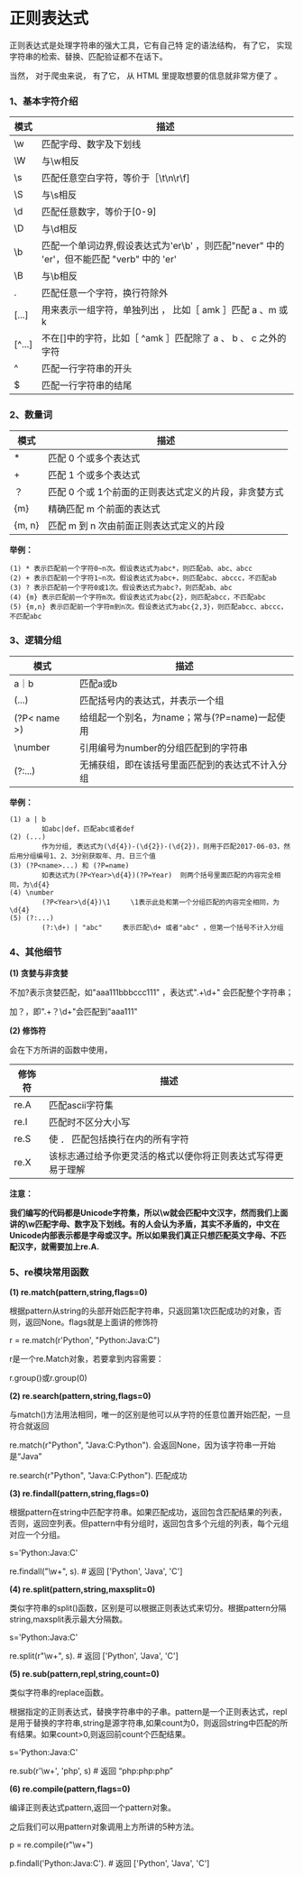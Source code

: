 # 正则表达式

正则表达式是处理字符串的强大工具，它有自己特 定的语法结构， 有了它， 实现字符串的检索、替换、匹配验证都不在话下。

当然， 对于爬虫来说， 有了它， 从 HTML 里提取想要的信息就非常方便了 。

### 1、基本字符介绍

| 模式   | 描述                                                         |
| ------ | ------------------------------------------------------------ |
| \w     | 匹配字母、数字及下划线                                       |
| \W     | 与\w相反                                                     |
| \s     | 匹配任意空白字符，等价于［\t\n\r\f]                          |
| \S     | 与\s相反                                                     |
| \d     | 匹配任意数字，等价于[0-9]                                    |
| \D     | 与\d相反                                                     |
| \b     | 匹配一个单词边界,假设表达式为'er\b' ，则匹配"never" 中的 'er'，但不能匹配 "verb" 中的 'er' |
| \B     | 与\b相反                                                     |
| .      | 匹配任意一个字符，换行符除外                                 |
| [...]  | 用来表示一组字符，单独列出 ， 比如［ amk ］匹配 a 、m 或 k   |
| [^...] | 不在[]中的字符，比如［ ^amk ］匹配除了 a 、 b 、 c 之外的字符 |
| ^      | 匹配一行字符串的开头                                         |
| $      | 匹配一行字符串的结尾                                         |



### 2、数量词

| 模式   | 描述                                                  |
| ------ | ----------------------------------------------------- |
| *      | 匹配 0 个或多个表达式                                 |
| +      | 匹配 1 个或多个表达式                                 |
| ？     | 匹配 0 个或 1个前面的正则表达式定义的片段，非贪婪方式 |
| {m}    | 精确匹配 m 个前面的表达式                             |
| {m, n} | 匹配 m 到 n 次由前面正则表达式定义的片段              |

**举例：**

```
(1) * 表示匹配前一个字符0~n次。假设表达式为abc*，则匹配ab、abc、abcc
(2) + 表示匹配前一个字符1~n次。假设表达式为abc+，则匹配abc、abccc，不匹配ab
(3) ? 表示匹配前一个字符0或1次。假设表达式为abc?，则匹配ab、abc
(4) {m} 表示匹配前一个字符m次。假设表达式为abc{2}，则匹配abcc，不匹配abc
(5) {m,n} 表示匹配前一个字符m到n次。假设表达式为abc{2,3}，则匹配abcc、abccc，不匹配abc
```



### 3、逻辑分组

| 模式         | 描述                                             |
| ------------ | ------------------------------------------------ |
| a｜b         | 匹配a或b                                         |
| (...)        | 匹配括号内的表达式，并表示一个组                 |
| (?P< name >) | 给组起一个别名，为name；常与(?P=name)一起使用    |
| \number      | 引用编号为number的分组匹配到的字符串             |
| (?:...)      | 无捕获组，即在该括号里面匹配到的表达式不计入分组 |

**举例：**

``` 
(1) a | b       
		如abc|def，匹配abc或者def
(2) (...)      
		作为分组, 表达式为(\d{4})-(\d{2})-(\d{2})，则用于匹配2017-06-03，然后用分组编号1、2、3分别获取年、月、日三个值
(3) (?P<name>...) 和 (?P=name)
		如表达式为(?P<Year>\d{4})(?P=Year)  则两个括号里面匹配的内容完全相同，为\d{4}
(4) \number  
		(?P<Year>\d{4})\1     \1表示此处和第一个分组匹配的内容完全相同，为\d{4}
(5) (?:...)    
		(?:\d+) | "abc"     表示匹配\d+ 或者"abc" ，但第一个括号不计入分组
```



### 4、其他细节

**(1) 贪婪与非贪婪**

不加?表示贪婪匹配，如"aaa111bbbccc111" ，表达式".+\d+" 会匹配整个字符串；

加？，即".+？\d+"会匹配到"aaa111"



**(2) 修饰符**

会在下方所讲的函数中使用，

| 修饰符 | 描述                                                         |
| ------ | ------------------------------------------------------------ |
| re.A   | 匹配ascii字符集                                              |
| re.I   | 匹配时不区分大小写                                           |
| re.S   | 使 ． 匹配包括换行在内的所有字符                             |
| re.X   | 该标志通过给予你更灵活的格式以便你将正则表达式写得更易于理解 |

**注意：**

**我们编写的代码都是Unicode字符集，所以\w就会匹配中文汉字，然而我们上面讲的\w匹配字母、数字及下划线。有的人会认为矛盾，其实不矛盾的，中文在Unicode内部表示都是字母或汉字。所以如果我们真正只想匹配英文字母、不匹配汉字，就需要加上re.A.**



### 5、re模块常用函数

**(1) re.match(pattern,string,flags=0)**

根据pattern从string的头部开始匹配字符串，只返回第1次匹配成功的对象，否则，返回None。flags就是上面讲的修饰符

r = re.match(r'Python', "Python:Java:C")

r是一个re.Match对象，若要拿到内容需要：

r.group()或r.group(0)



**(2) re.search(pattern,string,flags=0)**

与match()方法用法相同，唯一的区别是他可以从字符的任意位置开始匹配，一旦符合就返回

re.match(r"Python", "Java:C:Python").  会返回None，因为该字符串一开始是“Java”

re.search(r"Python", "Java:C:Python").   匹配成功



**(3) re.findall(pattern,string,flags=0)**

根据pattern在string中匹配字符串。如果匹配成功，返回包含匹配结果的列表，否则，返回空列表。但pattern中有分组时，返回包含多个元组的列表，每个元组对应一个分组。

s='Python:Java:C'

re.findall("\w+", s).              # 返回 ['Python', 'Java', 'C']



**(4) re.split(pattern,string,maxsplit=0)**

类似字符串的split()函数，区别是可以根据正则表达式来切分。根据pattern分隔string,maxsplit表示最大分隔数。

s='Python:Java:C'

re.split(r"\w+", s).             # 返回 ['Python', 'Java', 'C']



**(5) re.sub(pattern,repl,string,count=0)**

类似字符串的replace函数。

根据指定的正则表达式，替换字符串中的子串。pattern是一个正则表达式，repl是用于替换的字符串,string是源字符串,如果count为0，则返回string中匹配的所有结果。如果count>0,则返回前count个匹配结果。

s='Python:Java:C'

re.sub(r'\w+', 'php', s)            # 返回 “php:php:php”



**(6) re.compile(pattern,flags=0)**

编译正则表达式pattern,返回一个pattern对象。

之后我们可以用pattern对象调用上方所讲的5种方法。

p = re.compile(r"\w+")

p.findall('Python:Java:C').       # 返回 ['Python', 'Java', 'C']